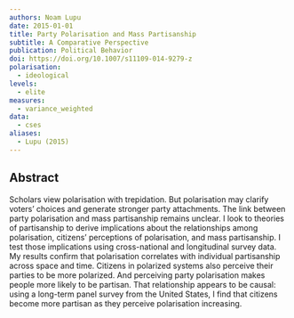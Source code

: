 ```yaml
---
authors: Noam Lupu
date: 2015-01-01
title: Party Polarisation and Mass Partisanship
subtitle: A Comparative Perspective
publication: Political Behavior
doi: https://doi.org/10.1007/s11109-014-9279-z
polarisation:
  - ideological
levels:
  - elite
measures:
  - variance_weighted
data:
  - cses
aliases:
  - Lupu (2015)
---
```

## Abstract
Scholars view polarisation with trepidation. But polarisation may clarify voters’ choices and generate stronger party attachments. The link between party polarisation and mass partisanship remains unclear. I look to theories of partisanship to derive implications about the relationships among polarisation, citizens’ perceptions of polarisation, and mass partisanship. I test those implications using cross-national and longitudinal survey data. My results confirm that polarisation correlates with individual partisanship across space and time. Citizens in polarized systems also perceive their parties to be more polarized. And perceiving party polarisation makes people more likely to be partisan. That relationship appears to be causal: using a long-term panel survey from the United States, I find that citizens become more partisan as they perceive polarisation increasing.